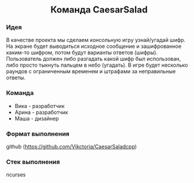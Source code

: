 <div style="text-align: center;font-size: 24px; font-weight: bold;">
  Команда CaesarSalad
</div>

### Идея
В качестве проекта мы сделаем консольную игру узнай/угадай шифр. На экране будет выводиться исходное сообщение и зашифрованное каким-то шифром, потом будут варианты ответов (шифры). Пользователь должен либо разгадать какой шифр был использован, либо просто тыкнуть пальцем в небо (угадать). В игре будет несколько раундов c ограниченным временем и штрафами за неправильные ответы.

### Команда

- Вика - разработчик
- Арина - разработчик
- Маша - дизайнер

### Формат выполнения 

github (https://github.com/Vikctoria/CaesarSaladcpp)

### Стек выполнения 

ncurses

